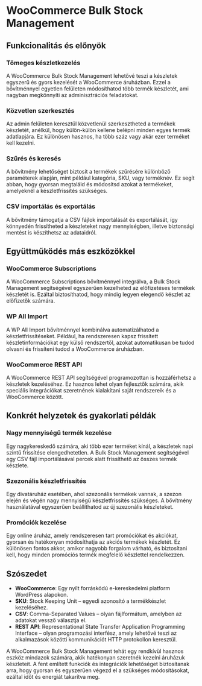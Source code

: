 # WooCommerce Bulk Stock Management

## Funkcionalitás és előnyök

### Tömeges készletkezelés

A WooCommerce Bulk Stock Management lehetővé teszi a készletek egyszerű és gyors kezelését a WooCommerce áruházban. Ezzel a bővítménnyel egyetlen felületen módosíthatod több termék készletét, ami nagyban megkönnyíti az adminisztrációs feladatokat.

### Közvetlen szerkesztés

Az admin felületen keresztül közvetlenül szerkesztheted a termékek készletét, anélkül, hogy külön-külön kellene belépni minden egyes termék adatlapjára. Ez különösen hasznos, ha több száz vagy akár ezer terméket kell kezelni.

### Szűrés és keresés

A bővítmény lehetőséget biztosít a termékek szűrésére különböző paraméterek alapján, mint például kategória, SKU, vagy terméknév. Ez segít abban, hogy gyorsan megtaláld és módosítsd azokat a termékeket, amelyeknél a készletfrissítés szükséges.

### CSV importálás és exportálás

A bővítmény támogatja a CSV fájlok importálását és exportálását, így könnyedén frissítheted a készleteket nagy mennyiségben, illetve biztonsági mentést is készíthetsz az adataidról.

## Együttműködés más eszközökkel

### WooCommerce Subscriptions

A WooCommerce Subscriptions bővítménnyel integrálva, a Bulk Stock Management segítségével egyszerűen kezelheted az előfizetéses termékek készletét is. Ezáltal biztosíthatod, hogy mindig legyen elegendő készlet az előfizetők számára.

### WP All Import

A WP All Import bővítménnyel kombinálva automatizálhatod a készletfrissítéseket. Például, ha rendszeresen kapsz frissített készletinformációkat egy külső rendszertől, azokat automatikusan be tudod olvasni és frissíteni tudod a WooCommerce áruházban.

### WooCommerce REST API

A WooCommerce REST API segítségével programozottan is hozzáférhetsz a készletek kezeléséhez. Ez hasznos lehet olyan fejlesztők számára, akik speciális integrációkat szeretnének kialakítani saját rendszereik és a WooCommerce között.

## Konkrét helyzetek és gyakorlati példák

### Nagy mennyiségű termék kezelése

Egy nagykereskedő számára, aki több ezer terméket kínál, a készletek napi szintű frissítése elengedhetetlen. A Bulk Stock Management segítségével egy CSV fájl importálásával percek alatt frissíthető az összes termék készlete.

### Szezonális készletfrissítés

Egy divatáruház esetében, ahol szezonális termékek vannak, a szezon elején és végén nagy mennyiségű készletfrissítés szükséges. A bővítmény használatával egyszerűen beállíthatod az új szezonális készleteket.

### Promóciók kezelése

Egy online áruház, amely rendszeresen tart promóciókat és akciókat, gyorsan és hatékonyan módosíthatja az akciós termékek készletét. Ez különösen fontos akkor, amikor nagyobb forgalom várható, és biztosítani kell, hogy minden promóciós termék megfelelő készlettel rendelkezzen.

## Szószedet

- **WooCommerce**: Egy nyílt forráskódú e-kereskedelmi platform WordPress alapokon.
- **SKU**: Stock Keeping Unit – egyedi azonosító a termékkészlet kezeléséhez.
- **CSV**: Comma-Separated Values – olyan fájlformátum, amelyben az adatokat vessző választja el.
- **REST API**: Representational State Transfer Application Programming Interface – olyan programozási interfész, amely lehetővé teszi az alkalmazások közötti kommunikációt HTTP protokollon keresztül.

A WooCommerce Bulk Stock Management tehát egy rendkívül hasznos eszköz mindazok számára, akik hatékonyan szeretnék kezelni áruházuk készleteit. A fent említett funkciók és integrációk lehetőséget biztosítanak arra, hogy gyorsan és egyszerűen végezd el a szükséges módosításokat, ezáltal időt és energiát takarítva meg.